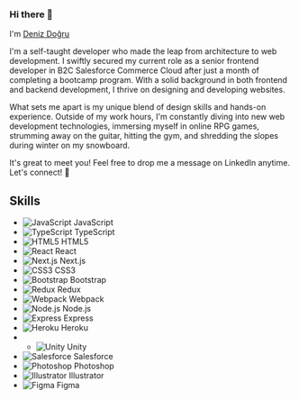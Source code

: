 ### Hi there 👋

I'm <a href="https://www.linkedin.com/in/denizdogru/">Deniz Doğru</a>

I'm a self-taught developer who made the leap from architecture to web development. I swiftly secured my current role as a senior frontend developer in B2C Salesforce Commerce Cloud after just a month of completing a bootcamp program. With a solid background in both frontend and backend development, I thrive on designing and developing websites.

What sets me apart is my unique blend of design skills and hands-on experience. Outside of my work hours, I'm constantly diving into new web development technologies, immersing myself in online RPG games, strumming away on the guitar, hitting the gym, and shredding the slopes during winter on my snowboard. 

It's great to meet you! Feel free to drop me a message on LinkedIn anytime. Let's connect! 🚀

## Skills

- ![JavaScript](https://img.icons8.com/color/48/000000/javascript.png) JavaScript
- ![TypeScript](https://img.icons8.com/color/48/000000/typescript.png) TypeScript
- ![HTML5](https://img.icons8.com/color/48/000000/html-5.png) HTML5
- ![React](https://img.icons8.com/color/48/000000/react-native.png) React
- ![Next.js](https://img.icons8.com/color/48/000000/next.png) Next.js
- ![CSS3](https://img.icons8.com/color/48/000000/css3.png) CSS3
- ![Bootstrap](https://img.icons8.com/color/48/000000/bootstrap.png) Bootstrap
- ![Redux](https://img.icons8.com/color/48/000000/redux.png) Redux
- ![Webpack](https://img.icons8.com/color/48/000000/webpack.png) Webpack
- ![Node.js](https://img.icons8.com/color/48/000000/nodejs.png) Node.js
- ![Express](https://img.icons8.com/color/48/000000/express.png) Express
- ![Heroku](https://img.icons8.com/color/48/000000/heroku.png) Heroku
- - ![Unity](https://img.icons8.com/ios/50/000000/unity.png) Unity
- ![Salesforce](https://img.icons8.com/color/48/000000/salesforce.png) Salesforce
- ![Photoshop](https://img.icons8.com/color/48/000000/adobe-photoshop.png) Photoshop
- ![Illustrator](https://img.icons8.com/color/48/000000/adobe-illustrator.png) Illustrator
- ![Figma](https://img.icons8.com/color/48/000000/figma.png) Figma

